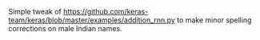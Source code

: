 Simple tweak of https://github.com/keras-team/keras/blob/master/examples/addition_rnn.py
to make minor spelling corrections on male Indian names.

